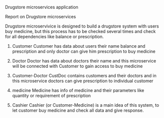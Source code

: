 Drugstore microservices application

Report on Drugstore microservices

Drugstore microservivice is designed to build a drugstore system with users buy medicine, but this process has to be checked several times
and check for all dependencies like balance or prescription.

1. Customer
Customer has data about users their name balance and prescription and only doctor can give him prescription to buy medicine

2. Doctor
Doctor has data about doctors their name and this microservice will be connected with Customer to gain access to buy medicine

3. Customer-Doctor 
CustDoc contains customers and their doctors and in this microservice doctors can give prescription to individual customer

4. medicine
Medicine has info of medicine and their parameters like quantity or requirement of prescription

5. Cashier
Cashier (or Customer-Medicine) is a main idea of this system, to let customer buy medicine and check all data and give response.
